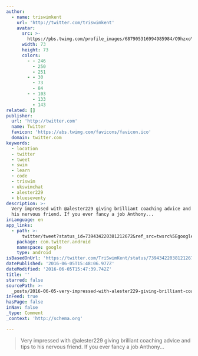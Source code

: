 ```yaml
---
author:
  - name: triswimkent
    url: 'http://twitter.com/triswimkent'
    avatar:
      src: >-
        https://pbs.twimg.com/profile_images/687905316994985984/O9hzxoYW_bigger.jpg
      width: 73
      height: 73
      colors:
        - - 246
          - 250
          - 251
        - - 30
          - 73
          - 84
        - - 103
          - 133
          - 143
related: []
publisher:
  url: 'http://twitter.com'
  name: Twitter
  favicon: 'https://abs.twimg.com/favicons/favicon.ico'
  domain: twitter.com
keywords:
  - location
  - twitter
  - tweet
  - swim
  - learn
  - code
  - triswim
  - ukswimchat
  - alester229
  - blueseventy
description: >-
  Very impressed with @alester229 giving brilliant coaching advice and tips to
  his nervous friend. If you ever fancy a job Anthony...
inLanguage: en
app_links:
  - path: >-
      twitter/tweet?status_id=739434220381212672&ref_src=twsrc%5Egoogle%7Ctwcamp%5Eandroidseo%7Ctwgr%5Estatus%7Ctwterm%5E739434220381212672
    package: com.twitter.android
    namespace: google
    type: android
isBasedOnUrl: 'https://twitter.com/TriSwimKent/status/739434220381212672'
datePublished: '2016-06-05T15:48:06.977Z'
dateModified: '2016-06-05T15:47:39.742Z'
title: ''
starred: false
sourcePath: >-
  _posts/2016-06-05-very-impressed-with-alester229-giving-brilliant-coaching-ad.md
inFeed: true
hasPage: false
inNav: false
_type: Comment
_context: 'http://schema.org'

---
```

> Very impressed with @alester229 giving brilliant coaching advice and tips to his nervous friend. If you ever fancy a job Anthony...